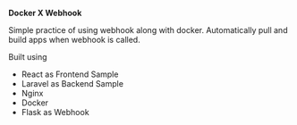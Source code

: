 **Docker X Webhook**

Simple practice of using webhook along with docker. Automatically pull and build apps when webhook is called.

Built using
- React as Frontend Sample
- Laravel as Backend Sample
- Nginx
- Docker
- Flask as Webhook 
